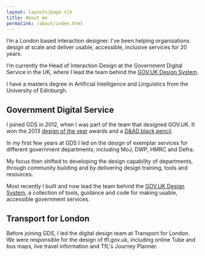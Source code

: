 ```yaml
---
layout: layouts/page.njk
title: About me
permalink: /about/index.html
---
```

I’m a London based interaction designer. I've been helping organisations design at scale and deliver usable, accessible, inclusive services for 20 years. 

I’m currently the Head of Interaction Design at the Government Digital Service in the UK, where I lead the team behind the [GOV.UK Design System](https://design-system.service.gov.uk/).

I have a masters degree in Artificial Intelligence and Linguistics from the University of Edinburgh.

## Government Digital Service

I joined GDS in 2012, when I was part of the team that designed GOV.UK. It won the 2013 [design of the year](https://www.bbc.co.uk/news/entertainment-arts-22164715) awards and a [D&AD black pencil](https://www.dandad.org/awards/professional/2013/writing-for-design/20081/govuk/).

In my first few years at GDS I led on the design of exemplar services for different government departments, including MoJ, DWP, HMRC and Defra.

My focus then shifted to developing the design capability of departments, through community building and by delivering design training, tools and resources.

Most recently I built and now lead the team behind the [GOV.UK Design System](https://design-system.service.gov.uk/), a collection of tools, guidance and code for making usable, accessible government services.

## Transport for London

Before joining GDS, I led the digital design team at Transport for London. We were responsible for the design of tfl.gov.uk, including online Tube and bus maps, live travel information and TfL's Journey Planner.

